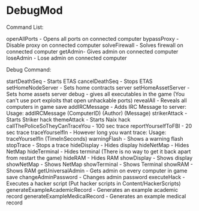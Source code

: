 # DebugMod

Command List:

openAllPorts - Opens all ports on connected computer
bypassProxy - Disable proxy on connected computer
solveFirewall - Solves firewall on connected computer
getAdmin- Gives admin on connected computer
loseAdmin - Lose admin on connected computer
























































Debug Command:

startDeathSeq - Starts ETAS
cancelDeathSeq - Stops ETAS
setHomeNodeServer - Sets home contracts server
setHomeAssetServer - Sets home assets server
debug - gives all executables in the game (You can't use port exploits that open unhackable ports)
revealAll - Reveals all computers in game save
addIRCMessage - Adds IRC Message to server: Usage: addIRCMessage (ComputerID) (Author) (Message)
strikerAttack - Starts Striker hack
themeAttack - Starts Naix hack
callThePoliceSoTheyCanTraceYou - 100 sec trace
reportYourselfToFBI - 20 sec trace
traceYourselfIn - However long you want trace: Usage: traceYourselfIn (TimeInSeconds)
warningFlash - Shows a warning flash
stopTrace - Stops a trace
hideDisplay - Hides display
hideNetMap - Hides NetMap
hideTerminal - Hides terminal (There is no way to get it back apart from restart the game)
hideRAM - Hides RAM
showDisplay - Shows display
showNetMap - Shows NetMap
showTerminal - Shows Terminal
showRAM - Shows RAM
getUniversalAdmin - Gets admin on every computer in game save
changeAdminPassword - Changes admin password
executeHack - Executes a hacker script (Put hacker scripts in Content/HackerScripts)
generateExampleAcademicRecord - Generates an example academic record
generateExampleMedicalRecord - Generates an example medical record
